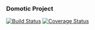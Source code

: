 ### Domotic Project
[![Build Status](https://travis-ci.org/Girbons/Domotic_Control.svg?branch=refactoring)](https://travis-ci.org/Girbons/Domotic_Control)
[![Coverage Status](https://coveralls.io/repos/github/Girbons/Domotic_Control/badge.svg?branch=refactoring)](https://coveralls.io/github/Girbons/Domotic_Control?branch=refactoring)
